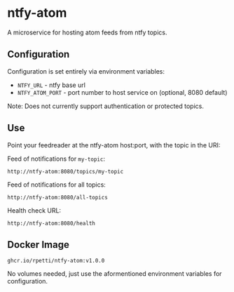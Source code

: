 # ntfy-atom

A microservice for hosting atom feeds from ntfy topics.

## Configuration

Configuration is set entirely via environment variables:

- `NTFY_URL` - ntfy base url
- `NTFY_ATOM_PORT` - port number to host service on (optional, 8080 default)

Note: Does not currently support authentication or protected topics.

## Use

Point your feedreader at the ntfy-atom host:port, with the topic in the URI:

Feed of notifications for `my-topic`:

`http://ntfy-atom:8080/topics/my-topic`

Feed of notifications for all topics:

`http://ntfy-atom:8080/all-topics`

Health check URL:

`http://ntfy-atom:8080/health`

## Docker Image

`ghcr.io/rpetti/ntfy-atom:v1.0.0`

No volumes needed, just use the aformentioned environment variables for configuration.

